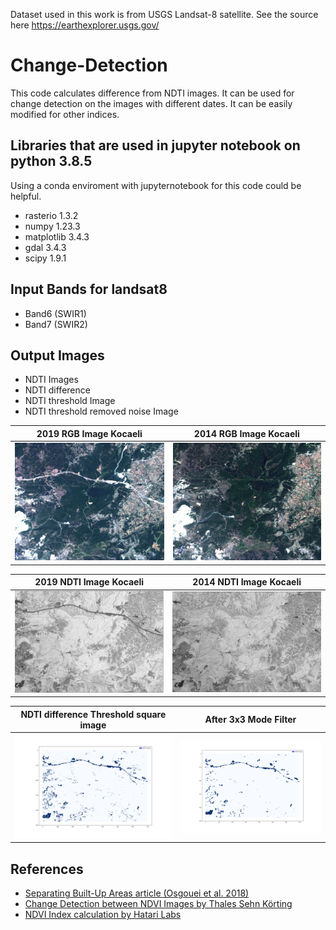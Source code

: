 Dataset used in this work is from USGS Landsat-8 satellite. See the source here https://earthexplorer.usgs.gov/

<!-- <img align="right" width="200" height="100" src="https://raw.githubusercontent.com/cengizhunter/Change-Detection/main/logo/ITUlogo.png"> -->

# Change-Detection

This code calculates difference from NDTI images. It can be used for change detection on the images with different dates.
It can be easily modified for other indices.

## Libraries that are used in jupyter notebook on python 3.8.5

Using a conda enviroment with jupyternotebook for this code could be helpful.

- rasterio 1.3.2
- numpy 1.23.3
- matplotlib 3.4.3
- gdal 3.4.3
- scipy 1.9.1

## Input Bands for landsat8

- Band6 (SWIR1)
- Band7 (SWIR2)

## Output Images

- NDTI Images
- NDTI difference
- NDTI threshold Image
- NDTI threshold removed noise Image

2019 RGB Image Kocaeli             |  2014 RGB Image Kocaeli
:-------------------------:|:-------------------------:
![](https://github.com/cengizhunter/Change-Detection/blob/main/images/2019_RGBI.jpg)  |  ![](https://github.com/cengizhunter/Change-Detection/blob/main/images/2014_RGBI.jpg)


2019 NDTI Image Kocaeli             |  2014 NDTI Image Kocaeli
:-------------------------:|:-------------------------:
![Solarized dark](https://github.com/cengizhunter/Change-Detection/blob/main/images/2019_NDTI.jpg)  |  ![](https://github.com/cengizhunter/Change-Detection/blob/main/images/2014_NDTI.jpg)

NDTI difference Threshold square image             |  After 3x3 Mode Filter
:-------------------------:|:-------------------------:
![Solarized dark](https://github.com/cengizhunter/Change-Detection/blob/main/Output/threshold_square_ndtidif.png)  |  ![](https://github.com/cengizhunter/Change-Detection/blob/main/Output/mode_threshold_square_ndtidif.png)


 ## References
- [Separating Built-Up Areas article (Osgouei et al. 2018)]
- [Change Detection between NDVI Images by Thales Sehn Körting]
- [NDVI Index calculation by Hatari Labs]
 
[Change Detection between NDVI Images by Thales Sehn Körting]: https://github.com/tkorting/youtube/tree/master/basic-change-detection-in-rs
[NDVI Index calculation by Hatari Labs]: https://www.hatarilabs.com/ih-en/ndvi-calculation-from-landsat8-images-with-python-3-and-rasterio-tutorial
[Separating Built-Up Areas article (Osgouei et al. 2018)]: https://www.mdpi.com/2072-4292/11/3/345

